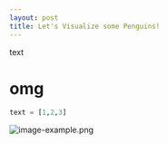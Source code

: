 ```yaml
---
layout: post
title: Let's Visualize some Penguins!
---
```

text
# omg 

```python
text = [1,2,3]

```

![image-example.png](/Users/shreeshagarwal/Desktop/PIC16/Shreesh29.github.io/images/image-example.png)


